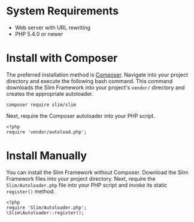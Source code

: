 # System Requirements

* Web server with URL rewriting
* PHP 5.4.0 or newer

# Install with Composer

The preferred installation method is [Composer](https://getcomposer.org/). Navigate into your project directory and execute the following bash command. This command downloads the Slim Framework into your project's `vendor/` directory and creates the appropriate autoloader.

    composer require slim/slim

Next, require the Composer autoloader into your PHP script.

    <?php
    require 'vendor/autoload.php';

# Install Manually

You can install the Slim Framework without Composer. Download the Slim Framework files into your project directory. Next, require the `Slim/Autoloader.php` file into your PHP script and invoke its static `register()` method.

    <?php
    require 'Slim/Autoloader.php';
    \Slim\Autoloader::register();
